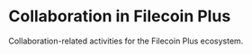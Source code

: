 # Collaboration in Filecoin Plus

Collaboration-related activities for the Filecoin Plus ecosystem.
